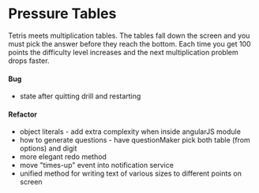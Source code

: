 # Pressure Tables

Tetris meets multiplication tables. The tables fall down the screen and you
must pick the answer before they reach the bottom. Each time you get 100 points
the difficulty level increases and the next multiplication problem drops faster.

#### Bug

* state after quitting drill and restarting

#### Refactor
* object literals - add extra complexity when inside angularJS module
* how to generate questions - have questionMaker pick both table (from options) and digit
* more elegant redo method
* move "times-up" event into notification service
* unified method for writing text of various sizes to different points on screen
